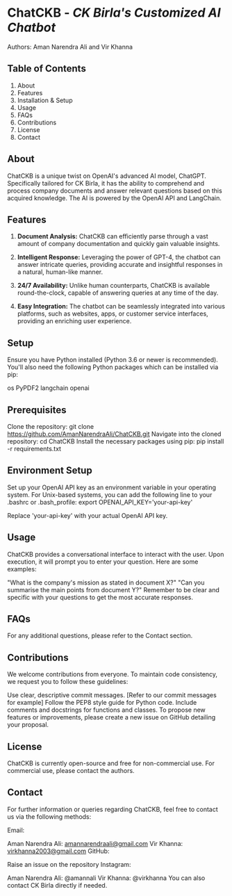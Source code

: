 # **ChatCKB** - _CK Birla's Customized AI Chatbot_

Authors: Aman Narendra Ali and Vir Khanna

## Table of Contents
1. About
2. Features
3. Installation & Setup
4. Usage
5. FAQs
6. Contributions
7. License
8. Contact

## About
ChatCKB is a unique twist on OpenAI's advanced AI model, ChatGPT. Specifically tailored for CK Birla, it has the ability to comprehend and process company documents and answer relevant questions based on this acquired knowledge. The AI is powered by the OpenAI API and LangChain.

## Features

1. **Document Analysis:** ChatCKB can efficiently parse through a vast amount of company documentation and quickly gain valuable insights.

2. **Intelligent Response:** Leveraging the power of GPT-4, the chatbot can answer intricate queries, providing accurate and insightful responses in a natural, human-like manner.

3. **24/7 Availability:** Unlike human counterparts, ChatCKB is available round-the-clock, capable of answering queries at any time of the day.

4. **Easy Integration:** The chatbot can be seamlessly integrated into various platforms, such as websites, apps, or customer service interfaces, providing an enriching user experience.

## Setup
Ensure you have Python installed (Python 3.6 or newer is recommended). You'll also need the following Python packages which can be installed via pip:

os
PyPDF2
langchain
openai

## Prerequisites

Clone the repository: git clone https://github.com/AmanNarendraAli/ChatCKB.git
Navigate into the cloned repository: cd ChatCKB
Install the necessary packages using pip: pip install -r requirements.txt

## Environment Setup

Set up your OpenAI API key as an environment variable in your operating system. For Unix-based systems, you can add the following line to your .bashrc or .bash_profile:
export OPENAI_API_KEY='your-api-key'

Replace 'your-api-key' with your actual OpenAI API key.

## Usage
ChatCKB provides a conversational interface to interact with the user. Upon execution, it will prompt you to enter your question. Here are some examples:

"What is the company's mission as stated in document X?"
"Can you summarise the main points from document Y?"
Remember to be clear and specific with your questions to get the most accurate responses.

## FAQs

For any additional questions, please refer to the Contact section.

## Contributions

We welcome contributions from everyone. To maintain code consistency, we request you to follow these guidelines:

Use clear, descriptive commit messages. [Refer to our commit messages for example]
Follow the PEP8 style guide for Python code.
Include comments and docstrings for functions and classes.
To propose new features or improvements, please create a new issue on GitHub detailing your proposal.

## License

ChatCKB is currently open-source and free for non-commercial use. For commercial use, please contact the authors.

## Contact

For further information or queries regarding ChatCKB, feel free to contact us via the following methods:

Email:

Aman Narendra Ali: amannarendraali@gmail.com
Vir Khanna: virkhanna2003@gmail.com
GitHub:

Raise an issue on the repository
Instagram:

Aman Narendra Ali: @amannali
Vir Khanna: @virkhanna
You can also contact CK Birla directly if needed.